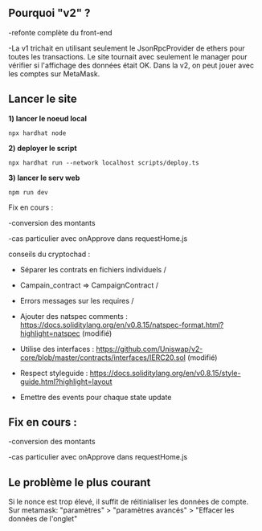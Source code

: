 
## Pourquoi "v2" ?

-refonte complète du front-end

-La v1 trichait en utilisant seulement le JsonRpcProvider de ethers pour toutes les transactions. Le site tournait avec seulement le manager pour vérifier si l'affichage des données était OK. Dans la v2, on peut jouer avec les comptes sur MetaMask.

## Lancer le site

**1) lancer le noeud local**

    npx hardhat node

**2) deployer le script**

    npx hardhat run --network localhost scripts/deploy.ts

**3) lancer le serv web**

    npm run dev


Fix en cours :

-conversion des montants

-cas particulier avec onApprove dans requestHome.js

conseils du cryptochad :

-   Séparer les contrats en fichiers individuels /

-   Campain_contract => CampaignContract /

-   Errors messages sur les requires /

-   Ajouter des natspec comments : https://docs.soliditylang.org/en/v0.8.15/natspec-format.html?highlight=natspec (modifié)

-   Utilise des interfaces : https://github.com/Uniswap/v2-core/blob/master/contracts/interfaces/IERC20.sol (modifié)

-   Respect styleguide : https://docs.soliditylang.org/en/v0.8.15/style-guide.html?highlight=layout

-   Emettre des events pour chaque state update

    
    
 ## Fix en cours :
 
 -conversion des montants
 
 -cas particulier avec onApprove dans requestHome.js
 
## Le problème le plus courant
Si le nonce est trop élevé, il suffit de réitinialiser les données de compte. Sur metamask: "paramètres" > "paramètres avancés" > "Effacer les données de l'onglet"

